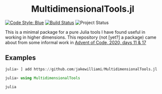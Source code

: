 <h1 align="center">
    MultidimensionalTools.jl
</h1>

[![Code Style: Blue][code-style-img]][code-style-url] [![Build Status](https://travis-ci.com/jakewilliami/MultidimensionalTools.jl.svg?branch=master)](https://travis-ci.com/jakewilliami/MultidimensionalTools.jl) ![Project Status](https://img.shields.io/badge/status-maturing-green)


This is a minimal package for a pure Julia tools I have found useful in working in higher dimensions.  This repository (not [yet?] a package) came about from some informal work in [Advent of Code, 2020, days 11 &#38; 17](https://github.com/jakewilliami/scripts/tree/master/julia/Other/advent_of_code/2020)

## Examples

```julia
julia> ] add https://github.com/jakewilliami/MultidimensionalTools.jl

julia> using MultidimensionalTools

julia 


```

[code-style-img]: https://img.shields.io/badge/code%20style-blue-4495d1.svg
[code-style-url]: https://github.com/invenia/BlueStyle
